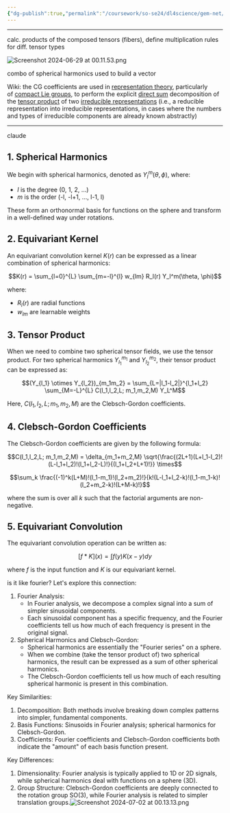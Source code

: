 ```yaml
---
{"dg-publish":true,"permalink":"/coursework/so-se24/dl4science/gem-net/cg-coeff/","noteIcon":""}
---
```


---
calc. products of the composed tensors (fibers),
define multiplication rules for diff. tensor types



![Screenshot 2024-06-29 at 00.11.53.png](/img/user/Attachments/Screenshot%202024-06-29%20at%2000.11.53.png)

combo of spherical harmonics used to build a vector


Wiki:
the CG coefficients are used in [representation theory](https://en.wikipedia.org/wiki/Representation_theory "Representation theory"), particularly of [compact Lie groups](https://en.wikipedia.org/wiki/Compact_Lie_group "Compact Lie group"), to perform the explicit [direct sum](https://en.wikipedia.org/wiki/Direct_sum_of_representations "Direct sum of representations") decomposition of the [tensor product](https://en.wikipedia.org/wiki/Tensor_product_of_representations "Tensor product of representations") of two [irreducible representations](https://en.wikipedia.org/wiki/Irreducible_representation "Irreducible representation") (i.e., a reducible representation into irreducible representations, in cases where the numbers and types of irreducible components are already known abstractly)


---
claude
## 1. Spherical Harmonics

We begin with spherical harmonics, denoted as $Y_l^m(\theta, \phi)$, where:

- $l$ is the degree (0, 1, 2, ...)
- $m$ is the order (-l, -l+1, ..., l-1, l)

These form an orthonormal basis for functions on the sphere and transform in a well-defined way under rotations.

## 2. Equivariant Kernel

An equivariant convolution kernel $K(r)$ can be expressed as a linear combination of spherical harmonics:

$$K(r) = \sum_{l=0}^{L} \sum_{m=-l}^{l} w_{lm} R_l(r) Y_l^m(\theta, \phi)$$

where:

- $R_l(r)$ are radial functions
- $w_{lm}$ are learnable weights

## 3. Tensor Product

When we need to combine two spherical tensor fields, we use the tensor product. For two spherical harmonics $Y_{l_1}^{m_1}$ and $Y_{l_2}^{m_2}$, their tensor product can be expressed as:

$$(Y_{l_1} \otimes Y_{l_2})_{m_1m_2} = \sum_{L=|l_1-l_2|}^{l_1+l_2} \sum_{M=-L}^{L} C(l_1,l_2,L; m_1,m_2,M) Y_L^M$$

Here, $C(l_1,l_2,L; m_1,m_2,M)$ are the Clebsch-Gordon coefficients.

## 4. Clebsch-Gordon Coefficients

The Clebsch-Gordon coefficients are given by the following formula:

$$C(l_1,l_2,L; m_1,m_2,M) = \delta_{m_1+m_2,M} \sqrt{\frac{(2L+1)(L+l_1-l_2)!(L-l_1+l_2)!(l_1+l_2-L)!}{(l_1+l_2+L+1)!}} \times$$

$$\sum_k \frac{(-1)^k(L+M)!(l_1-m_1)!(l_2+m_2)!}{k!(L-l_1+l_2-k)!(l_1-m_1-k)!(l_2+m_2-k)!(L+M-k)!}$$

where the sum is over all $k$ such that the factorial arguments are non-negative.

## 5. Equivariant Convolution

The equivariant convolution operation can be written as:

$$[f * K](x) = \int f(y) K(x-y) dy$$

where $f$ is the input function and $K$ is our equivariant kernel.



is it like fourier? 
Let's explore this connection:

1. Fourier Analysis:
    - In Fourier analysis, we decompose a complex signal into a sum of simpler sinusoidal components.
    - Each sinusoidal component has a specific frequency, and the Fourier coefficients tell us how much of each frequency is present in the original signal.
2. Spherical Harmonics and Clebsch-Gordon:
    - Spherical harmonics are essentially the "Fourier series" on a sphere.
    - When we combine (take the tensor product of) two spherical harmonics, the result can be expressed as a sum of other spherical harmonics.
    - The Clebsch-Gordon coefficients tell us how much of each resulting spherical harmonic is present in this combination.

Key Similarities:

1. Decomposition: Both methods involve breaking down complex patterns into simpler, fundamental components.
2. Basis Functions: Sinusoids in Fourier analysis; spherical harmonics for Clebsch-Gordon.
3. Coefficients: Fourier coefficients and Clebsch-Gordon coefficients both indicate the "amount" of each basis function present.

Key Differences:

1. Dimensionality: Fourier analysis is typically applied to 1D or 2D signals, while spherical harmonics deal with functions on a sphere (3D).
2. Group Structure: Clebsch-Gordon coefficients are deeply connected to the rotation group SO(3), while Fourier analysis is related to simpler translation groups.![Screenshot 2024-07-02 at 00.13.13.png](/img/user/Attachments/Screenshot%202024-07-02%20at%2000.13.13.png)